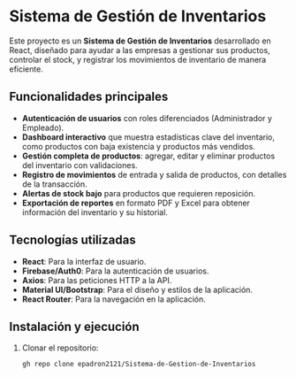 # Sistema de Gestión de Inventarios

Este proyecto es un **Sistema de Gestión de Inventarios** desarrollado en React, diseñado para ayudar a las empresas a gestionar sus productos, controlar el stock, y registrar los movimientos de inventario de manera eficiente.

## Funcionalidades principales

- **Autenticación de usuarios** con roles diferenciados (Administrador y Empleado).
- **Dashboard interactivo** que muestra estadísticas clave del inventario, como productos con baja existencia y productos más vendidos.
- **Gestión completa de productos**: agregar, editar y eliminar productos del inventario con validaciones.
- **Registro de movimientos** de entrada y salida de productos, con detalles de la transacción.
- **Alertas de stock bajo** para productos que requieren reposición.
- **Exportación de reportes** en formato PDF y Excel para obtener información del inventario y su historial.

## Tecnologías utilizadas

- **React**: Para la interfaz de usuario.
- **Firebase/Auth0**: Para la autenticación de usuarios.
- **Axios**: Para las peticiones HTTP a la API.
- **Material UI/Bootstrap**: Para el diseño y estilos de la aplicación.
- **React Router**: Para la navegación en la aplicación.

## Instalación y ejecución

1. Clonar el repositorio:
   ```bash
   gh repo clone epadron2121/Sistema-de-Gestion-de-Inventarios
